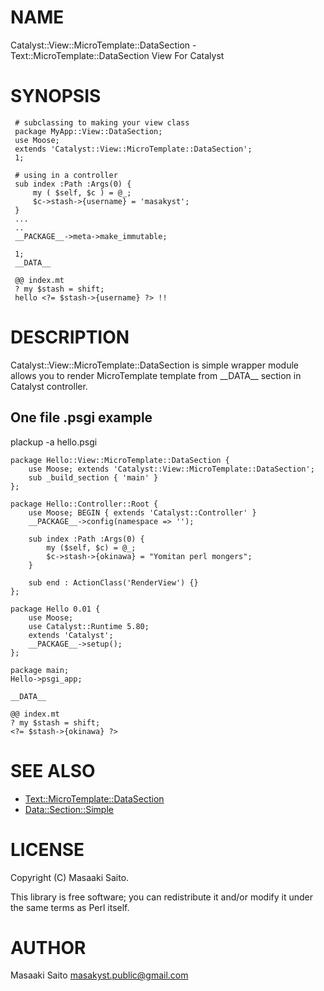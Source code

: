 # NAME

Catalyst::View::MicroTemplate::DataSection - Text::MicroTemplate::DataSection View For Catalyst

# SYNOPSIS

     # subclassing to making your view class
     package MyApp::View::DataSection;
     use Moose;
     extends 'Catalyst::View::MicroTemplate::DataSection';
     1;

     # using in a controller
     sub index :Path :Args(0) {
         my ( $self, $c ) = @_; 
         $c->stash->{username} = 'masakyst';
     }
     ...
     ..
     __PACKAGE__->meta->make_immutable;

     1;
     __DATA__
    
     @@ index.mt
     ? my $stash = shift;
     hello <?= $stash->{username} ?> !!

# DESCRIPTION

Catalyst::View::MicroTemplate::DataSection is simple wrapper module allows you to render MicroTemplate template from \_\_DATA\_\_ section in Catalyst controller.

## One file .psgi example

plackup -a hello.psgi

    package Hello::View::MicroTemplate::DataSection {
        use Moose; extends 'Catalyst::View::MicroTemplate::DataSection';
        sub _build_section { 'main' }
    };

    package Hello::Controller::Root {
        use Moose; BEGIN { extends 'Catalyst::Controller' }
        __PACKAGE__->config(namespace => '');

        sub index :Path :Args(0) {
            my ($self, $c) = @_; 
            $c->stash->{okinawa} = "Yomitan perl mongers";
        }   

        sub end : ActionClass('RenderView') {}
    };

    package Hello 0.01 {
        use Moose;
        use Catalyst::Runtime 5.80;
        extends 'Catalyst';
        __PACKAGE__->setup();
    };

    package main;
    Hello->psgi_app;

    __DATA__

    @@ index.mt
    ? my $stash = shift;
    <?= $stash->{okinawa} ?>

# SEE ALSO

- [Text::MicroTemplate::DataSection](https://metacpan.org/pod/Text::MicroTemplate::DataSection)
- [Data::Section::Simple](https://metacpan.org/pod/Data::Section::Simple)

# LICENSE

Copyright (C) Masaaki Saito.

This library is free software; you can redistribute it and/or modify
it under the same terms as Perl itself.

# AUTHOR

Masaaki Saito <masakyst.public@gmail.com>

